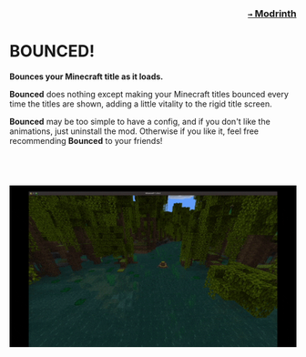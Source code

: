 ### <p align=right>[`→` Modrinth](https://modrinth.com/mod/bounced)</p>

# BOUNCED!

**Bounces your Minecraft title as it loads.**

**Bounced** does nothing except making your Minecraft titles bounced every time the titles are shown, adding a little vitality to the rigid title screen.

**Bounced** may be too simple to have a config, and if you don't like the animations, just uninstall the mod. Otherwise if you like it, feel free recommending **Bounced** to your friends!

# 
<br />

<p align=center>
    <img src="/artwork/content/bounced.gif" />
</p>
